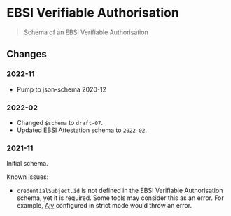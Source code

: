 # EBSI Verifiable Authorisation

> Schema of an EBSI Verifiable Authorisation

## Changes

### 2022-11

- Pump to json-schema 2020-12

### 2022-02

- Changed `$schema` to `draft-07`.
- Updated EBSI Attestation schema to `2022-02`.

### 2021-11

Initial schema.

Known issues:

- `credentialSubject.id` is not defined in the EBSI Verifiable Authorisation schema, yet it is required. Some tools may consider this as an error. For example, [Ajv](https://ajv.js.org/strict-mode.html#defined-required-properties) configured in strict mode would throw an error.
